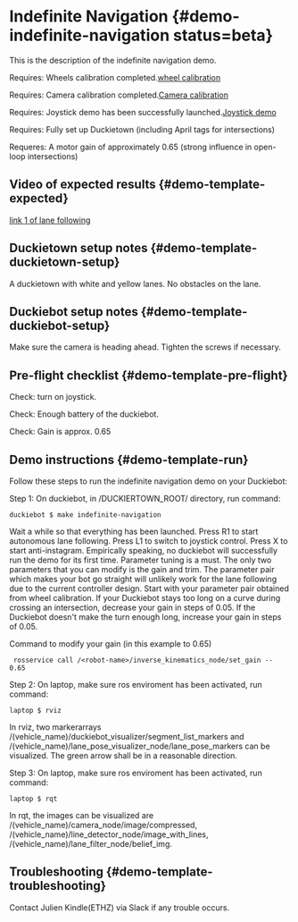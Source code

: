 # Indefinite Navigation {#demo-indefinite-navigation status=beta}

This is the description of the indefinite navigation demo.

<div class='requirements' markdown="1">

Requires: Wheels calibration completed.[wheel calibration](#wheel-calibration)

Requires: Camera calibration completed.[Camera calibration](#camera-calib)

Requires: Joystick demo has been successfully launched.[Joystick demo](#rc-control)

Requires: Fully set up Duckietown (including April tags for intersections)

Requeres: A motor gain of approximately 0.65 (strong influence in open-loop intersections)
</div>

## Video of expected results {#demo-template-expected}

[link 1 of lane following](https://photos.google.com/share/AF1QipMEwYvBW5hl3_l4M0f9on3RSKJmYftbWxo0nSyW7EMTBWs7iXRc_fHEc5mouSMSxA/photo/AF1QipPOmXr0yu__d_J0Wefp1Gm6sNTtptUk57FvS6Fo?key=M1ZWc2k0Nnl4ckFjd3dwRmV0WmdMSzFWU0xmOXh3)

## Duckietown setup notes {#demo-template-duckietown-setup}

A duckietown with white and yellow lanes. No obstacles on the lane.

## Duckiebot setup notes {#demo-template-duckiebot-setup}

Make sure the camera is heading ahead. Tighten the screws if necessary. 

## Pre-flight checklist {#demo-template-pre-flight}

Check: turn on joystick. 

Check: Enough battery of the duckiebot. 

Check: Gain is approx. 0.65

## Demo instructions {#demo-template-run}

Follow these steps to run the indefinite navigation demo on your Duckiebot:

Step 1: On duckiebot, in /DUCKIERTOWN_ROOT/ directory, run command:

    duckiebot $ make indefinite-navigation
    
Wait a while so that everything has been launched. Press R1 to start autonomous lane following. Press L1 to switch to joystick control. Press X to start anti-instagram. 
Empirically speaking, no duckiebot will successfully run the demo for its first time. Parameter tuning is a must. The only two parameters that you can modify is the gain and trim. The parameter pair which makes your bot go straight will unlikely work for the lane following due to the current controller design. Start with your parameter pair obtained from wheel calibration. If your Duckiebot stays too long on a curve during crossing an intersection, decrease your gain in steps of 0.05. If the Duckiebot doesn't make the turn enough long, increase your gain in steps of 0.05. 

Command to modify your gain (in this example to 0.65)

     rosservice call /<robot-name>/inverse_kinematics_node/set_gain -- 0.65
     
Step 2: On laptop, make sure ros enviroment has been activated, run command:

    laptop $ rviz

In rviz, two markerarrays /(vehicle_name)/duckiebot_visualizer/segment_list_markers and /(vehicle_name)/lane_pose_visualizer_node/lane_pose_markers can be visualized. The green arrow shall be in a reasonable direction. 

Step 3: On laptop, make sure ros enviroment has been activated, run command:

    laptop $ rqt
    
In rqt, the images can be visualized are /(vehicle_name)/camera_node/image/compressed, /(vehicle_name)/line_detector_node/image_with_lines, /(vehicle_name)/lane_filter_node/belief_img.


## Troubleshooting {#demo-template-troubleshooting}

Contact Julien Kindle(ETHZ) via Slack if any trouble occurs. 


